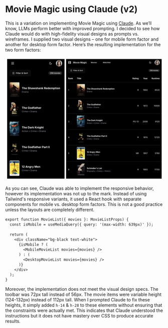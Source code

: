 # Movie Magic using Claude (v2)

This is a variation on implementing Movie Magic using
[Claude](https://www.anthropic.com/claude). As we’ll know, LLMs perform better
with improved prompting. I decided to see how Claude would do with high-fidelity
visual designs as prompts vs. wireframes. I supplied two visual designs – one
for mobile form factor and another for desktop form factor. Here’s the resulting
implementation for the two form factors:

![Claude's Responsive Implementation](assets/iteration-1-combined.png)

As you can see, Claude was able to implement the responsive behavior, however
its implementation was not up to the mark. Instead of using Tailwind's
responsive variants, it used a React hook with separate components for mobile
vs. desktop form factors. This is not a good practice unless the layouts are
completely different.

```tsx
export function MovieList({ movies }: MovieListProps) {
  const isMobile = useMediaQuery({ query: '(max-width: 639px)' });

  return (
    <div className="bg-black text-white">
      {isMobile ? (
        <MobileMovieList movies={movies} />
      ) : (
        <DesktopMovieList movies={movies} />
      )}
    </div>
  );
}
```

Moreover, the implementation does not meet the visual design specs. The toolbar
was 72px tall instead of 56px. The movie items were variable height (124-132px)
instead of 112px tall. When I prompted Claude to fix these heights, it simply
added `h-14` & `h-28` to these elements without ensuring that the constraints
were actually met. This indicates that Claude understood the instructions but it
does not have mastery over CSS to produce accurate results.
